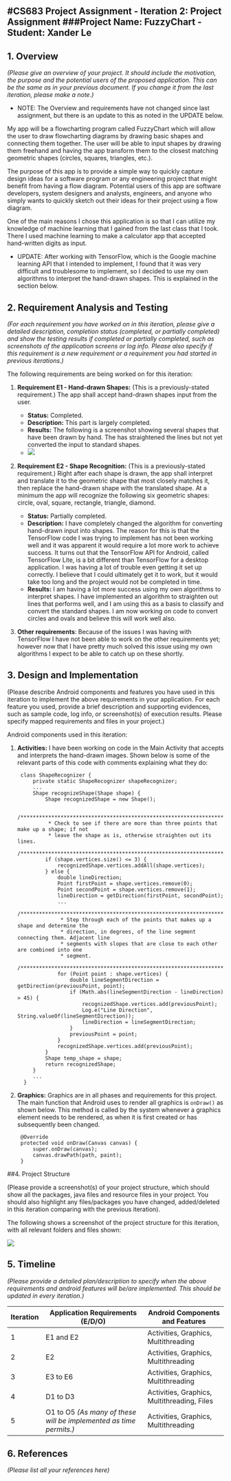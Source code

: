 #CS683 Project Assignment - Iteration 2: Project Assignment
###Project Name: FuzzyChart - Student: Xander Le
--------------
## 1. Overview

*(Please give an overview of your project. It should include the motivation, the purpose and the potential users of the proposed application. This can be the same as in your previous document. If you change it from the last iteration, please make a note.)*

* NOTE: The Overview and requirements have not changed since last assignment, but there is an update to this as noted in the UPDATE below.

My app will be a flowcharting program called FuzzyChart which will allow the user to draw flowcharting diagrams by drawing basic shapes and connecting them together. The user will be able to input shapes by drawing them freehand and having the app transform them to the closest matching geometric shapes (circles, squares, triangles, etc.).

The purpose of this app is to provide a simple way to quickly capture design ideas for a software program or any engineering project that might benefit from having a flow diagram. Potential users of this app are software developers, system designers and analysts, engineers, and anyone who simply wants to quickly sketch out their ideas for their project using a flow diagram.

One of the main reasons I chose this application is so that I can utilize my knowledge of machine learning that I gained from the last class that I took. There I used machine learning to make a calculator app that accepted hand-written digits as input.

* UPDATE: After working with TensorFlow, which is the Google machine learning API that I intended to implement, I found that it was very difficult and troublesome to implement, so I decided to use my own algorithms to interpret the hand-drawn shapes. This is explained in the section below.

## 2. Requirement Analysis and Testing

*(For each requirement you have worked on in this iteration, please give a detailed description, completion status (completed, or partially completed) and show the testing results if completed or partially completed, such as screenshots of the application screens or log info. Please also specify if this requirement is a new requirement or a requirement you had started in previous iterations.)*

The following requirements are being worked on for this iteration:

1. **Requirement E1 - Hand-drawn Shapes:** (This is a previously-stated requirement.) The app shall accept hand-drawn shapes input from the user.
	* **Status:** Completed.
	* **Description:** This part is largely completed.
	* **Results:** The following is a screenshot showing several shapes that have been drawn by hand. The has straightened the lines but not yet converted the input to standard shapes.
	* ![](Handwritten_Shapes_2.png)
2. **Requirement E2 - Shape Recognition:** (This is a previously-stated requirement.) Right after each shape is drawn, the app shall interpret and translate it to the geometric shape that most closely matches it, then replace the hand-drawn shape with the translated shape. At a minimum the app will recognize the following six geometric shapes: circle, oval, square, rectangle, triangle, diamond.
	* **Status:** Partially completed.
	* **Description:** I have completely changed the algorithm for converting hand-drawn input into shapes. The reason for this is that the TensorFlow code I was trying to implement has not been working well and it was apparent it would require a lot more work to achieve success. It turns out that the TensorFlow API for Android, called TensorFlow Lite, is a bit different than TensorFlow for a desktop application. I was having a lot of trouble even getting it set up correctly. I believe that I could ultimately get it to work, but it would take too long and the project would not be completed in time.
	* **Results:** I am having a lot more success using my own algorithms to interpret shapes. I have implemented an algorithm to straighten out lines that performs well, and I am using this as a basis to classify and convert the standard shapes. I am now working on code to convert circles and ovals and believe this will work well also.

3. **Other requirements**: Because of the issues I was having with TensorFlow I have not been able to work on the other requirements yet; however now that I have pretty much solved this issue using my own algorithms I expect to be able to catch up on these shortly. 

## 3. Design and Implementation

(Please describe Android components and features you have used in this iteration to implement the above requirements in your application. For each feature you used, provide a brief description and supporting evidences, such as sample code, log info, or screenshot(s) of execution results. Please specify mapped requirements and files in your project.)

Android components used in this iteration:

1. **Activities:** I have been working on code in the Main Activity that accepts and interprets the hand-drawn images. Shown below is some of the relevant parts of this code with comments explaining what they do:

		class ShapeRecognizer {
		    private static ShapeRecognizer shapeRecognizer;
		    ...
		    Shape recognizeShape(Shape shape) {
		        Shape recognizedShape = new Shape();
		        
				/*********************************************************************************  
				 * Check to see if there are more than three points that make up a shape; if not
				 * leave the shape as is, otherwise straighten out its lines. 
				/*********************************************************************************  
		        if (shape.vertices.size() <= 3) {
		            recognizedShape.vertices.addAll(shape.vertices);
		        } else {
		            double lineDirection;
		            Point firstPoint = shape.vertices.remove(0);
		            Point secondPoint = shape.vertices.remove(1);
		            lineDirection = getDirection(firstPoint, secondPoint);
					...	
					/*****************************************************************************
					 * Step through each of the points that makes up a shape and determine the 
					 * direction, in degrees, of the line segment connecting them. Adjacent line
					 * segments with slopes that are close to each other are combined into one
					 * segment.
					/*****************************************************************************
		            for (Point point : shape.vertices) {
		                double lineSegmentDirection = getDirection(previousPoint, point);
		                if (Math.abs(lineSegmentDirection - lineDirection) > 45) {
		                    recognizedShape.vertices.add(previousPoint);
		                    Log.e("Line Direction", String.valueOf(lineSegmentDirection));
		                    lineDirection = lineSegmentDirection;
		                }
		                previousPoint = point;
		            }
		            recognizedShape.vertices.add(previousPoint);
		        }
		        Shape temp_shape = shape;
		        return recognizedShape;
		    }
		    ...
		 }
	
	
2. **Graphics:** Graphics are in all phases and requirements for this project. The main function that Android uses to render all graphics is `onDraw()` as shown below. This method is called by the system whenever a graphics element needs to be rendered, as when it is first created or has subsequently been changed.

	    @Override
	    protected void onDraw(Canvas canvas) {
	        super.onDraw(canvas);
	        canvas.drawPath(path, paint);
	    }



##4. Project Structure

(Please provide a screenshot(s) of your project structure, which should show all the packages, java files and resource files in your project. You should also highlight any files/packages you have changed, added/deleted in this iteration comparing with the previous iteration).

The following shows a screenshot of the project structure for this iteration, with all relevant folders and files shown:

![](Project_Structure.png)

## 5. Timeline

*(Please provide a detailed plan/description to specify when the above requirements and android features will be/are implemented. This should be updated in every iteration.)*

|Iteration | Application Requirements (E/D/O) | Android Components and Features| 
|---|---|---|
|1|E1 and E2|Activities, Graphics, Multithreading |
|2|E2|Activities, Graphics, Multithreading|
|3|E3 to E6|Activities, Graphics, Multithreading|
|4|D1 to D3|Activities, Graphics, Multithreading, Files|
|5|O1 to O5 *(As many of these will be implemented as time permits.)*|Activities, Graphics, Multithreading|

## 6. References

*(Please list all your references here)*
